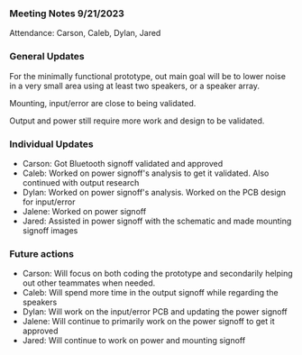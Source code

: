 ### Meeting Notes 9/21/2023
Attendance: Carson, Caleb, Dylan, Jared
### General Updates
For the minimally functional prototype, out main goal will be to lower noise in a very small area using at least two speakers, or a speaker array.

Mounting, input/error are close to being validated. 

Output and power still require more work and design to be validated.


### Individual Updates
- Carson: Got Bluetooth signoff validated and approved
- Caleb: Worked on power signoff's analysis to get it validated. Also continued with output research
- Dylan: Worked on power signoff's analysis. Worked on the PCB design for input/error
- Jalene: Worked on power signoff
- Jared: Assisted in power signoff with the schematic and made mounting signoff images

### Future actions
- Carson: Will focus on both coding the prototype and secondarily helping out other teammates when needed.
- Caleb: Will spend more time in the output signoff while regarding the speakers
- Dylan: Will work on the input/error PCB and updating the power signoff
- Jalene: Will continue to primarily work on the power signoff to get it approved
- Jared: Will continue to work on power and mounting signoff
